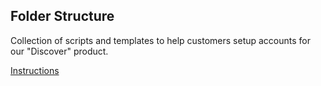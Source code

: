 ## Folder Structure

Collection of scripts and templates to help customers setup accounts for our "Discover" product.

[Instructions](https://github.com/CrowdStrike/Cloud-AWS/blob/master/Discover-for-Cloud-Templates/AWS/README.md)